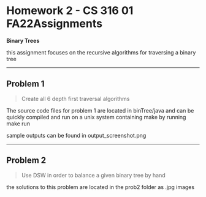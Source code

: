 # Homework 2 - CS 316 01 FA22Assignments

**Binary Trees**

this assignment focuses on the recursive algorithms for traversing a binary tree

---

## Problem 1

> Create all 6 depth first traversal algorithms

The source code files for problem 1 are located in binTree/java and can
be quickly compiled and run on a unix system containing make by running
make run

sample outputs can be found in output_screenshot.png

---

## Problem 2

> Use DSW in order to balance a given binary tree by hand

the solutions to this problem are located in the prob2 folder as .jpg images